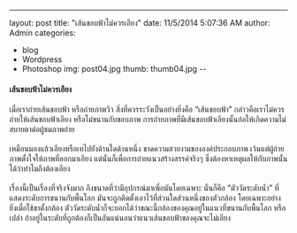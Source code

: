 ---
layout: post
title: "เส้นขอบฟ้าไม่ควรเอียง"
date: 11/5/2014 5:07:36 AM 
author: Admin
categories: 
- blog 
- Wordpress
- Photoshop
img: post04.jpg
thumb: thumb04.jpg
--

<h4><b>เส้นขอบฟ้าไม่ควรเอียง</b> <br></h4>
เมื่อเราถ่ายเส้นขอบฟ้า 
	 หรือถ่ายภาพวิว สิ่งที่ควรระวังเป็นอย่างยิ่งคือ “เส้นขอบฟ้า” กล่าวคือเราไม่ควรถ่ายให้เส้นขอบฟ้าเอียง หรือไม่ขนานกับขอบภาพ การถ่ายภาพที่มีเส้นขอบฟ้าเอียงนั้นก่อให้เกิดความไม่สบายตาต่อผู้ชมภาพถ่าย  <br><br>เหมือนมองแล้วเอียงหรือเทไปยังด้านใดด้านหนึ่ง ขาดความสวยงามขององค์ประกอบภาพ เว้นแต่ผู้ถ่ายภาพตั้งใจให้ภาพที่ออกมาเอียง แต่นั่นก็เพื่อการถ่ายแนวสร้างสรรค์จริงๆ ซึ่งต้องหาเหตุผลให้กับภาพนั้นได้ว่าทำไมถึงต้องเอียง 
	<br><br>เรื่องนี้เป็นเรื่องที่จริงจังมาก ถึงขนาดที่ว่ามีอุปกรณ์มาเพื่อมันโดยเฉพาะ นั่นก็คือ “ตัววัดระดับน้ำ” ที่แสดงระดับการขนานกับพื้นโลก มันจะถูกติดตั้งเอาไว้ที่ส่วนใดส่วนหนึ่งของตัวกล้อง โดยเฉพาะอย่างยิ่งเมื่อใช้ขาตั้งกล้อง ตัววัดระดับน้ำก็จะบอกได้ว่าขณะนี้กล้องของคุณอยู่ในแนวที่ขนานกับพื้นโลก หรือเปล่า ถ้าอยู่ในระดับที่ถูกต้องก็เป็นอันแน่นอนว่าแนวเส้นขอบฟ้าของคุณจะไม่เอียง 
